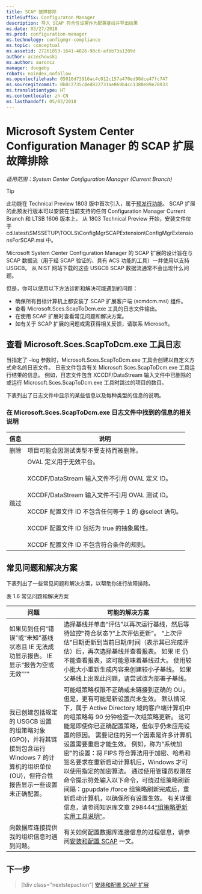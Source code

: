 ```yaml
---
title: SCAP 故障排除
titleSuffix: Configuraton Manager
description: 导入 SCAP 符合性设置作为配置基线并导出结果
ms.date: 03/27/2018
ms.prod: configuration-manager
ms.technology: configmgr-compliance
ms.topic: conceptual
ms.assetid: 27261853-1641-4826-98c6-afbb73a1209d
author: aczechowski
ms.author: aaroncz
manager: dougeby
robots: noindex,nofollow
ms.openlocfilehash: 05010d73916ac4c012c157a470ed98dce47fc747
ms.sourcegitcommit: 0b0c2735c4ed822731ae069b4cc1380e89e78933
ms.translationtype: HT
ms.contentlocale: zh-CN
ms.lasthandoff: 05/03/2018
---
```

# <a name="troubleshoot-the-scap-extensions-for-microsoft-system-center-configuration-manager"></a>Microsoft System Center Configuration Manager 的 SCAP 扩展故障排除

*适用范围：System Center Configuration Manager (Current Branch)*

> [!Tip]  
> 此功能在 Technical Preview 1803 版中首次引入，属于[预发行功能](/sccm/core/servers/manage/pre-release-features)。 SCAP 扩展的此预发行版本可以安装在当前支持的任何 Configuration Manager Current Branch 和 LTSB 1606 版本上。 从 1803 Technical Preview 开始，安装文件位于 cd.latest\SMSSETUP\TOOLS\ConfigMgrSCAPExtension\ConfigMgrExtensionsForSCAP.msi 中。 

Microsoft System Center Configuration Manager 的 SCAP 扩展的设计旨在与 SCAP 数据流（用于经 SCAP 验证的、具有 ACS 功能的工具）一并使用以支持 USGCB。 从 NIST 网站下载的这些 USGCB SCAP 数据流通常不会出现什么问题。

但是，你可以使用以下方法诊断和解决可能遇到的问题：

- 确保所有目标计算机上都安装了 SCAP 扩展客户端 (scmdcm.msi) 组件。
- 查看 Microsoft.Sces.ScapToDcm.exe 工具的日志文件输出。
- 在使用 SCAP 扩展时查看常见问题和解决方案。
- 如有关于 SCAP 扩展的问题或需获得相关反馈，请联系 Microsoft。



## <a name="review-microsoftscesscaptodcmexe-tool-log"></a>查看 Microsoft.Sces.ScapToDcm.exe 工具日志

当指定了 –log 参数时，Microsoft.Sces.ScapToDcm.exe 工具会创建以自定义方式命名的日志文件。 日志文件包含有关 Microsoft.Sces.ScapToDcm.exe 工具运行结果的信息。 例如，日志文件包含 XCCDF/DataStream 输入文件中已删除的或运行 Microsoft.Sces.ScapToDcm.exe 工具时跳过的项目的数目。

下表列出了日志文件中显示的某些信息以及每种类型的信息的说明。

### <a name="description-of-information-found-in-microsoftscesscaptodcmexe-log-files"></a>在 Microsoft.Sces.ScapToDcm.exe 日志文件中找到的信息的相关说明

| 信息 | 说明 |
| --- | --- |
| 删除 | 项目可能会因测试类型不受支持而被删除。 |
| 跳过 |OVAL 定义用于无效平台。 </br> </br> XCCDF/DataStream 输入文件不引用 OVAL 定义 ID。</br> </br> XCCDF/DataStream 输入文件不引用 OVAL 测试 ID。 </br> </br> XCCDF 配置文件 ID 不包含任何等于 1 的 @select 语句。 </br> </br> XCCDF 配置文件 ID 包括为 true 的抽象属性。 </br> </br> XCCDF 配置文件 ID 不包含符合条件的规则。|

## <a name="common-problems-and-solutions"></a>常见问题和解决方案

下表列出了一些常见问题和解决方案，以帮助你进行故障排除。

表 1.6 常见问题和解决方案

| 问题 | 可能的解决方案 |
| --- | --- |
| 如果见到任何“错误”或“未知”基线状态且 IE 无法成功显示报告。 IE 显示“报告为空或无效”&quot;&quot; | 选择基线并单击“评估”以再次运行基线，然后等待监控“符合状态”/“上次评估更新”。 “上次评估”日期更新到当前日期/时间（表示其已完成评估）后，再次选择基线并查看报表。 如果 IE 仍不能查看报表，这可能意味着基线过大。 使用较小批大小重新生成内容来创建较小子基线。 如果父基线上出现此问题，请尝试改为部署子基线。 |
| 我已创建包括规定的 USGCB 设置的组策略对象 (GPO)，并将其链接到包含运行 Windows 7 的计算机的组织单位 (OU)，但符合性报告显示一些设置未正确配置。 | 可能组策略权限不正确或未链接到正确的 OU。 但是，更有可能是新设置尚未生效。 默认情况下，属于 Active Directory 域的客户端计算机中的组策略每 90 分钟检查一次组策略更新。 这可能是即使你已正确配置策略，但似乎仍未应用设置的原因。 需要记住的另一个因素是许多计算机设置需要重启才能生效。 例如，称为“系统加密”的设置：将 FIPS 符合算法用于加密、哈希和签名要求在重新启动计算机后，Windows 才可以使用指定的加密算法。 通过使用管理员权限在命令提示符处输入以下命令，可绕过组策略刷新间隔：gpupdate /force 组策略刷新完成后，重新启动计算机，以确保所有设置生效。 有关详细信息，请参阅知识库文章 298444[“组策略更新实用工具说明”](http://support.microsoft.com/kb/298444)。 |
| 向数据库连接提供我的组织信息时遇到问题。 | 有关如何配置数据库连接信息的过程信息，请参阅[安装和配置 SCAP](/sccm/compliance/plan-design/scap/install-configure-scap) 一文。 

## <a name="next-step"></a>下一步
> [!div class="nextstepaction"]
> [安装和配置 SCAP 扩展](/sccm/compliance/plan-design/scap/install-configure-scap)